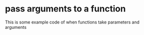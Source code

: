 # pass arguments to a function
This is some example code of when functions take parameters and arguments
